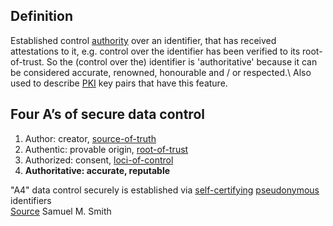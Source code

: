 ## Definition
Established control [authority](term_authority) over an identifier, that has received attestations to it, e.g. control over the identifier has been verified to its root-of-trust. So the (control over the) identifier is 'authoritative' because it can be considered accurate, renowned, honourable and / or respected.\ 
Also used to describe [PKI](term_PKI) key pairs that have this feature.

## Four A’s of secure data control
1. Author: creator, [source-of-truth](term_source-of-truth) 
2. Authentic: provable origin, [root-of-trust](term_root-of-trust) 
3. Authorized: consent, [loci-of-control](term_loci-of-control) 
4. **Authoritative: accurate, reputable**

"A4" data control securely is established via [self-certifying](term_self-certifying-dentifier) [pseudonymous](term_pseudonymous) identifiers\
[Source](https://youtu.be/L82O9nqHjRE) Samuel M. Smith